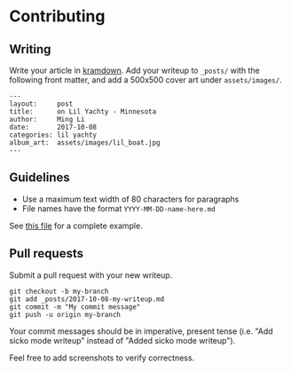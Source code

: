 # Contributing

## Writing

Write your article in [kramdown](https://kramdown.gettalong.org/).
Add your writeup to `_posts/`
with the following front matter,
and add a 500x500 cover art under `assets/images/`.

```
---
layout:     post
title:      on Lil Yachty - Minnesota
author:     Ming Li
date:       2017-10-08
categories: lil yachty
album_art:  assets/images/lil_boat.jpg
---
```

## Guidelines
- Use a maximum text width of 80 characters for paragraphs
- File names have the format `YYYY-MM-DD-name-here.md`

See [this file](/_posts/2017-10-08-lil-yachty.md) for a complete example.

## Pull requests

Submit a pull request with your new writeup.

```
git checkout -b my-branch
git add _posts/2017-10-08-my-writeup.md
git commit -m "My commit message"
git push -u origin my-branch
```

Your commit messages should be in imperative, present tense
(i.e. "Add sicko mode writeup" instead of "Added sicko mode writeup").

Feel free to add screenshots to verify correctness.
